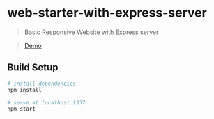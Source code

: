 # web-starter-with-express-server

> Basic Responsive Website with Express server

> [Demo](https://vikramkute.github.io/web-starter-with-express-server/)

## Build Setup

``` bash
# install dependencies
npm install

# serve at localhost:1337
npm start
```
